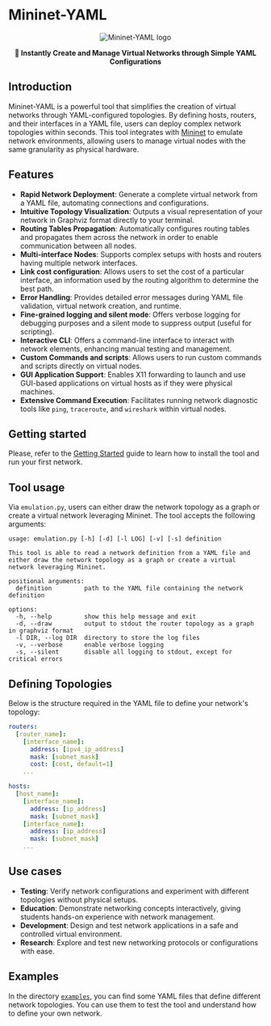 # Mininet-YAML <!-- omit in toc -->

<p align="center">
	<picture>
		<source media="(prefers-color-scheme: dark)" srcset="./docs/assets/logo/logo-light.svg">
		<source media="(prefers-color-scheme: light)" srcset="./docs/assets/logo/logo-dark.svg">
		<img alt="Mininet-YAML logo" src="./doc/logo/logo-light.svg" />
	</picture>
</p>

<p align="center"><strong>🛜 Instantly Create and Manage Virtual Networks through Simple YAML Configurations</strong></p>


## Introduction

Mininet-YAML is a powerful tool that simplifies the creation of virtual networks through YAML-configured topologies. By defining hosts, routers, and their interfaces in a YAML file, users can deploy complex network topologies within seconds. This tool integrates with [Mininet](https://mininet.org/) to emulate network environments, allowing users to manage virtual nodes with the same granularity as physical hardware.

## Features

- **Rapid Network Deployment**: Generate a complete virtual network from a YAML file, automating connections and configurations.
- **Intuitive Topology Visualization**: Outputs a visual representation of your network in Graphviz format directly to your terminal.
- **Routing Tables Propagation**: Automatically configures routing tables and propagates them across the network in order to enable communication between all nodes.
- **Multi-interface Nodes**: Supports complex setups with hosts and routers having multiple network interfaces.
- **Link cost configuration**: Allows users to set the cost of a particular interface, an information used by the routing algorithm to determine the best path.
- **Error Handling**: Provides detailed error messages during YAML file validation, virtual network creation, and runtime.
- **Fine-grained logging and silent mode**: Offers verbose logging for debugging purposes and a silent mode to suppress output (useful for scripting).
- **Interactive CLI**: Offers a command-line interface to interact with network elements, enhancing manual testing and management.
- **Custom Commands and scripts**: Allows users to run custom commands and scripts directly on virtual nodes.
- **GUI Application Support**: Enables X11 forwarding to launch and use GUI-based applications on virtual hosts as if they were physical machines.
- **Extensive Command Execution**: Facilitates running network diagnostic tools like `ping`, `traceroute`, and `wireshark` within virtual nodes.

## Getting started

Please, refer to the [Getting Started](./docs/getting-started.md) guide to learn how to install the tool and run your first network.

## Tool usage

Via `emulation.py`, users can either draw the network topology as a graph or create a virtual network leveraging Mininet. The tool accepts the following arguments:

```text
usage: emulation.py [-h] [-d] [-l LOG] [-v] [-s] definition

This tool is able to read a network definition from a YAML file and either draw the network topology as a graph or create a virtual network leveraging Mininet.

positional arguments:
  definition         path to the YAML file containing the network definition

options:
  -h, --help         show this help message and exit
  -d, --draw         output to stdout the router topology as a graph in graphviz format
  -l DIR, --log DIR  directory to store the log files
  -v, --verbose      enable verbose logging
  -s, --silent       disable all logging to stdout, except for critical errors
```

## Defining Topologies

Below is the structure required in the YAML file to define your network's topology:

```yaml
routers:
  [router_name]:
    [interface_name]:
      address: [ipv4_ip_address]
      mask: [subnet_mask]
      cost: [cost, default=1]
    ...

hosts:
  [host_name]:
    [interface_name]:
      address: [ip_address]
      mask: [subnet_mask]
    [interface_name]:
      address: [ip_address]
      mask: [subnet_mask]
    ...
```

## Use cases

- **Testing**: Verify network configurations and experiment with different topologies without physical setups.
- **Education**: Demonstrate networking concepts interactively, giving students hands-on experience with network management.
- **Development**: Design and test network applications in a safe and controlled virtual environment.
- **Research**: Explore and test new networking protocols or configurations with ease.

## Examples

In the directory [`examples`](./examples), you can find some YAML files that define different network topologies. You can use them to test the tool and understand how to define your own network.
